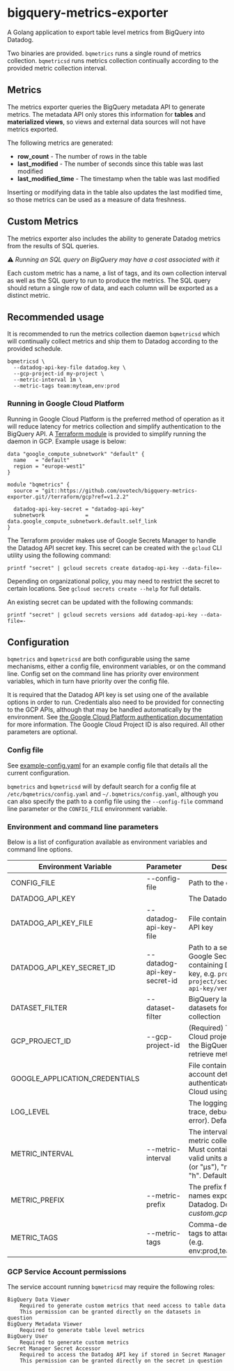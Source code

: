# bigquery-metrics-exporter

A Golang application to export table level metrics from BigQuery into Datadog.

Two binaries are provided. `bqmetrics` runs a single round of metrics
collection. `bqmetricsd` runs metrics collection continually according to the
provided metric collection interval.

## Metrics
The metrics exporter queries the BigQuery metadata API to generate metrics. The
metadata API only stores this information for **tables** and **materialized
views**, so views and external data sources will not have metrics exported.

The following metrics are generated:
* **row_count** - The number of rows in the table
* **last_modified** - The number of seconds since this table was last modified
* **last_modified_time** - The timestamp when the table was last modified

Inserting or modifying data in the table also updates the last modified time,
so those metrics can be used as a measure of data freshness.

## Custom Metrics
The metrics exporter also includes the ability to generate Datadog metrics from
the results of SQL queries.

:warning: *Running an SQL query on BigQuery may have a cost associated with it*

Each custom metric has a name, a list of tags, and its own collection interval
as well as the SQL query to run to produce the metrics. The SQL query should
return a single row of data, and each column will be exported as a distinct
metric.

## Recommended usage
It is recommended to run the metrics collection daemon `bqmetricsd` which will
continually collect metrics and ship them to Datadog according to the provided
schedule.
```
bqmetricsd \
  --datadog-api-key-file datadog.key \
  --gcp-project-id my-project \
  --metric-interval 1m \
  --metric-tags team:myteam,env:prod
```

### Running in Google Cloud Platform
Running in Google Cloud Platform is the preferred method of operation as it
will reduce latency for metrics collection and simplify authentication to the
BigQuery API. A [Terraform module](terraform/gcp) is provided to
simplify running the daemon in GCP. Example usage is below:
```hcl
data "google_compute_subnetwork" "default" {
  name   = "default"
  region = "europe-west1"
}

module "bqmetrics" {
  source = "git::https://github.com/ovotech/bigquery-metrics-exporter.git//terraform/gcp?ref=v1.2.2"

  datadog-api-key-secret = "datadog-api-key"
  subnetwork             = data.google_compute_subnetwork.default.self_link
}
```

The Terraform provider makes use of Google Secrets Manager to handle the
Datadog API secret key. This secret can be created with the `gcloud` CLI
utility using the following command:
```shell
printf "secret" | gcloud secrets create datadog-api-key --data-file=-
```

Depending on organizational policy, you may need to restrict the secret to
certain locations. See `gcloud secrets create --help` for full details.

An existing secret can be updated with the following commands:
```shell
printf "secret" | gcloud secrets versions add datadog-api-key --data-file=-
```

## Configuration
`bqmetrics` and `bqmetricsd` are both configurable using the same mechanisms,
either a config file, environment variables, or on the command line. Config set
on the command line has priority over environment variables, which in turn have
priority over the config file.

It is required that the Datadog API key is set using one of the available 
options in order to run. Credentials also need to be provided for connecting 
to the GCP APIs, although that may be handled automatically by the environment.
See [the Google Cloud Platform authentication documentation](https://cloud.google.com/docs/authentication/production)
for more information. The Google Cloud Project ID is also required. All other
parameters are optional.

### Config file
See [example-config.yaml](./example-config.yaml) for an example config file
that details all the current configuration.

`bqmetrics` and `bqmetricsd` will by default search for a config file at
`/etc/bqmetrics/config.yaml` and `~/.bqmetrics/config.yaml`, although you can
also specify the path to a config file using the `--config-file` command line
parameter or the `CONFIG_FILE` environment variable.

### Environment and command line parameters
Below is a list of configuration available as environment variables and command
line options.

| Environment Variable | Parameter | Description |
| --- | --- | --- |
| CONFIG_FILE | --config-file | Path to the config file |
| DATADOG_API_KEY |  | The Datadog API key |
| DATADOG_API_KEY_FILE | --datadog-api-key-file | File containing Datadog API key |
| DATADOG_API_KEY_SECRET_ID | --datadog-api-key-secret-id | Path to a secret held in Google Secret Manager containing Datadog API key, e.g. `projects/my-project/secrets/datadog-api-key/versions/3` |
| DATASET_FILTER | --dataset-filter | BigQuery label to filter datasets for metric collection |
| GCP_PROJECT_ID | --gcp-project-id | (Required) The Google Cloud project containing the BigQuery tables to retrieve metrics from |
| GOOGLE_APPLICATION_CREDENTIALS | | File containing service account details to authenticate to Google Cloud using |
| LOG_LEVEL | | The logging level (e.g. trace, debug, info, warn, error). Defaults to *info* |
| METRIC_INTERVAL | --metric-interval | The interval between metric collection rounds. Must contain a unit and valid units are "ns", "us" (or "µs"), "ms", "s", "m", "h". Defaults to *30s* |
| METRIC_PREFIX | --metric-prefix | The prefix for the metric names exported to Datadog. Defaults to *custom.gcp.bigquery* |
| METRIC_TAGS | --metric-tags | Comma-delimited list of tags to attach to metrics (e.g. env:prod,team:myteam) |

### GCP Service Account permissions
The service account running `bqmetricsd` may require the following roles:
```
BigQuery Data Viewer
    Required to generate custom metrics that need access to table data
    This permission can be granted directly on the datasets in question 
BigQuery Metadata Viewer
    Required to generate table level metrics
BigQuery User
    Required to generate custom metrics
Secret Manager Secret Accessor
    Required to access the Datadog API key if stored in Secret Manager
    This permission can be granted directly on the secret in question
```
